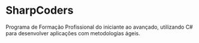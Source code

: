 # SharpCoders
Programa de Formação Profissional do iniciante ao avançado, utilizando C# para desenvolver aplicações com metodologias ágeis.


